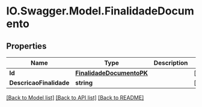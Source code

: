 # IO.Swagger.Model.FinalidadeDocumento
## Properties

Name | Type | Description | Notes
------------ | ------------- | ------------- | -------------
**Id** | [**FinalidadeDocumentoPK**](FinalidadeDocumentoPK.md) |  | [optional] 
**DescricaoFinalidade** | **string** |  | [optional] 

[[Back to Model list]](../README.md#documentation-for-models) [[Back to API list]](../README.md#documentation-for-api-endpoints) [[Back to README]](../README.md)

